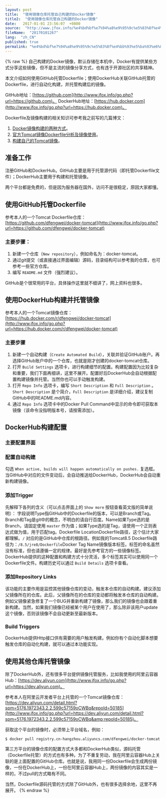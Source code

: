 ```yaml
---
layout: post
title:  "使用镜像仓库托管自己构建的Docker镜像"
title2:  "使用镜像仓库托管自己构建的Docker镜像"
date:   2017-01-01 23:56:07  +0800
source:  "http://www.jfox.info/%e4%bd%bf%e7%94%a8%e9%95%9c%e5%83%8f%e4%bb%93%e5%ba%93%e6%89%98%e7%ae%a1%e8%87%aa%e5%b7%b1%e6%9e%84%e5%bb%ba%e7%9a%84docker%e9%95%9c%e5%83%8f.html"
fileName:  "20170101267"
lang:  "zh_CN"
published: true
permalink: "%e4%bd%bf%e7%94%a8%e9%95%9c%e5%83%8f%e4%bb%93%e5%ba%93%e6%89%98%e7%ae%a1%e8%87%aa%e5%b7%b1%e6%9e%84%e5%bb%ba%e7%9a%84docker%e9%95%9c%e5%83%8f.html"
---
```

{% raw %}
自己构建的Docker镜像，默认存储在本机中，Docker有提供某些方式分享这些镜像，但不是主流的镜像分享方式，也有违于开源社区的共享精神。

本文介绍如何使用GitHub托管Dockerfile；使用DockerHub关联GitHub托管的Dockerfile，进行自动化构建，并托管构建后的镜像。

GitHub地址：[https://github.com](http://www.jfox.info/go.php?url=https://github.com)。 DockerHub地址：[https://hub.docker.com](http://www.jfox.info/go.php?url=https://hub.docker.com)。

Dockerfile及镜像构建的相关知识可参考我之前写的几篇博文：

1. [Docker镜像构建的两种方式](http://www.jfox.info/go.php?url=http://www.cnblogs.com/dfengwei/p/7144788.html)。
2. [官方Tomcat镜像Dockerfile分析及镜像使用](http://www.jfox.info/go.php?url=http://www.cnblogs.com/dfengwei/p/7144937.html)。
3. [构建自己的Tomcat镜像](http://www.jfox.info/go.php?url=http://www.cnblogs.com/dfengwei/p/7145884.html)。

## 准备工作

注册GitHub和DockerHub。GitHub主要是用于托管源代码（即托管Dockerfile文件）；DockerHub主要用于构建和托管镜像。

两个平台都是免费的，但是因为服务器在国外，访问不是很稳定，原因大家都懂。

## 使用GitHub托管Dockerfile

参考本人的一个Tomcat Dockerfile仓库：[https://github.com/dfengwei/docker-tomcat](http://www.jfox.info/go.php?url=https://github.com/dfengwei/docker-tomcat)

### 主要步骤：

1. 新建一个仓库（`New repository`），例如命名为：docker-tomcat。
2. 通过git提交（或直接通过界面编辑）源码，目录结构可以参考我的仓库，也可参考一些官方仓库。
3. 编写 `README.md` 文件（强烈建议）。

GitHub是个很常用的平台，具体操作这里就不细讲了，网上资料也很多。

## 使用DockerHub构建并托管镜像

参考本人的一个Tomcat镜像仓库：[https://hub.docker.com/r/dfengwei/docker-tomcat](http://www.jfox.info/go.php?url=https://hub.docker.com/r/dfengwei/docker-tomcat)

### 主要步骤

1. 新建一个自动构建（`Create Automated Build`），关联并验证GitHub账户。再选择GitHub账户中的一个仓库，也就是刚才创建的docker-tomcat仓库。
2. 打开 `Build Settings` 选项卡，进行构建细节的配置。构建配置因为比较复杂和重要，我们下面再细讲，这里不展开。配置好后DockerHub会自动根据配置构建镜像并托管。当然你也可以手动触发构建。
3. 打开 `Repo Info` 选项卡，编写 `Short Description` 和 `Full Description` 。`Short Description` 是个简介，`Full Description` 是详细介绍，建议复制GitHub中的README.md内容。
4. 通过 `Repo Info` 选项卡中的Docker Pull Command中显示的命令即可获取本镜像（该命令没指明版本号，请按需添加）。

## DockerHub构建配置

### 主要配置界面

### 配置自动构建

勾选 `When active, builds will happen automatically on pushes.` 复选框。当GitHub中对应的文件变动后，会自动推送给DockerHub，DockerHub会自动重新构建镜像。

### 添加Trigger

先解释下各列的含义（可以点击界面上的 `Show more` 按钮查看英文版的简单说明）：
字段说明Type指GitHub中的Dockerfile的版本，可以是Branch或Tag。Branch和Tag是git中的概念，不明白的请自行百度。Name如果Type选的是Branch，请固定使用 `master` 作为值；如果Type选的是Tag，请使用一个正则表达式做为值，用于匹配tag。Dockerfile LocationDockerfile路径，这个估计大家都理解。`/` 对应的是GitHub中仓库的根路径。例如我的Tomcat8.5 Dockerfile路径为：`/8.5/jre8/Dockerfile`Docker Tag Name镜像版本标签。标签的命名虽然没有标准，但也请遵循一定的规律。最好是先参考官方的一些镜像标签。
DockerHub提供的这种配置和构建方式十分灵活，多个标签其实可以使用同一个Dockerfile文件。构建历史可以通过 `Build Details` 选项卡查看。

### 添加Repository Links

该功能的主要作用是监控其他镜像仓库的变动，触发本仓库的自动构建。建议添加父镜像所在的仓库。此后，父镜像所在的仓库的变动都将触发本仓库的自动构建。例如父镜像紧急修复了一个BUG并重新构建了镜像，那么我们的镜像也会跟着重新构建。当然，如果我们镜像已经被某个用户在使用了，那么除非该用户update这个镜像，否则该镜像不会自动更新至最新版本。

### Build Triggers

DockerHub提供Http接口供有需要的用户触发构建。例如你有个自动化脚本想要触发仓库的自动化构建，就可以通过本功能实现。

## 使用其他仓库托管镜像

除了DockerHub外，还有很多平台提供镜像托管服务，比如我使用的阿里云容器Hub：[https://dev.aliyun.com](http://www.jfox.info/go.php?url=https://dev.aliyun.com)。

参考本人在阿里云开发者平台上托管的一个Tomcat镜像仓库：[https://dev.aliyun.com/detail.html?spm=5176.1972343.2.2.599c57159oCWBq&repoId=50185](http://www.jfox.info/go.php?url=https://dev.aliyun.com/detail.html?spm=5176.1972343.2.2.599c57159oCWBq&amp;repoId=50185)。

获取这个平台的镜像时，必须带上平台域名，例如：

    $ docker pull registry.cn-hangzhou.aliyuncs.com/dfengwei/docker-tomcat

第三方平台的镜像仓库的配置方式大多都和DockerHub类似，源码托管（Dockerfile托管）的方式也有多种。为了不重复劳动，我在阿里云容器Hub上关联的是上面配置的GitHub仓库。也就是说，我用同一份Dockerfile会生成两份镜像，一份在DockerHub上，一份在阿里云容器Hub上，两份镜像的内容其实是一样的，不过pull的方式略有不同。

当然，Dockerfile源码托管的方式除了GitHub外，也有很多选择余地，这里不再展开。
{% endraw %}